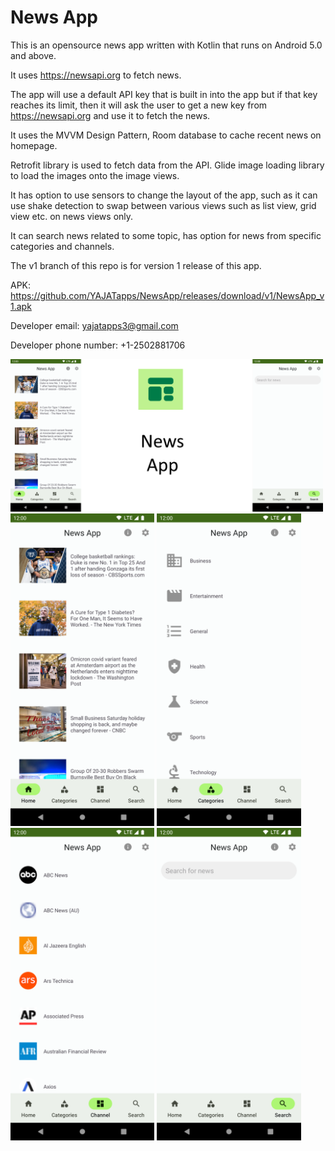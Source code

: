 # News App

This is an opensource news app written with Kotlin that runs on Android 5.0 and above.

It uses https://newsapi.org to fetch news. 

The app will use a default API key that is built in into the app but if that key reaches its limit, then it will ask the user to get a new key from https://newsapi.org and use it to fetch the news.

It uses the MVVM Design Pattern, Room database to cache recent news on homepage.

Retrofit library is used to fetch data from the API. Glide image loading library to load the images onto the image views.

It has option to use sensors to change the layout of the app, such as it can use shake detection to swap between various views such as list view, grid view etc. on news views only.

It can search news related to some topic, has option for news from specific categories and channels.

The v1 branch of this repo is for version 1 release of this app.

APK: https://github.com/YAJATapps/NewsApp/releases/download/v1/NewsApp_v1.apk

Developer email: yajatapps3@gmail.com

Developer phone number: +1-2502881706

<!-- Images to show in github readme -->
<img src="https://github.com/YAJATapps/NewsApp/raw/main/screenshots/banner.png " width="500">

<img src="https://github.com/YAJATapps/NewsApp/raw/main/screenshots/home.png " height="500">

<img src="https://github.com/YAJATapps/NewsApp/raw/main/screenshots/categories.png " height="500">

<img src="https://github.com/YAJATapps/NewsApp/raw/main/screenshots/channels.png " height="500">

<img src="https://github.com/YAJATapps/NewsApp/raw/main/screenshots/search.png " height="500">
